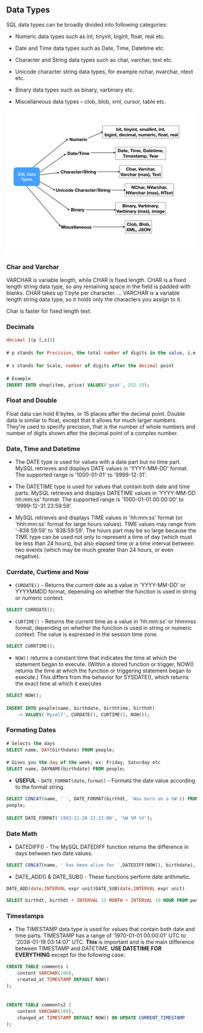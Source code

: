 ## Data Types

SQL data types can be broadly divided into following categories: 

* Numeric data types such as int, tinyint, bigint, float, real etc.

* Date and Time data types such as Date, Time, Datetime etc.

* Character and String data types such as char, varchar, text etc.

* Unicode character string data types, for example nchar, nvarchar, ntext etc.

* Binary data types such as binary, varbinary etc.

* Miscellaneous data types – clob, blob, xml, cursor, table etc.


![](sql-data-types.png)

### Char and Varchar

VARCHAR is variable length, while CHAR is fixed length. CHAR is a fixed length string data type, so any remaining space in the field is padded with blanks. CHAR takes up 1 byte per character. ... VARCHAR is a variable length string data type, so it holds only the characters you assign to it.

Char is faster for fixed length text.

### Decimals

```sql
decimal [(p [,s])]

# p stands for Precision, the total number of digits in the value, i.e. on both sides of the decimal point

# s stands for Scale, number of digits after the decimal point

# Example
INSERT INTO shop(item, price) VALUES('goat', 252.33);

```


### Float and Double

Float data can hold 8 bytes, or 15 places after the decimal point. Double data is similar to float, except that it allows for much larger numbers. They're used to specify precision, that is the number of whole numbers and number of digits shown after the decimal point of a complex number.


### Date, Time and Datetime

* The DATE type is used for values with a date part but no time part. MySQL retrieves and displays DATE values in 'YYYY-MM-DD' format. The supported range is '1000-01-01' to '9999-12-31'.

* The DATETIME type is used for values that contain both date and time parts. MySQL retrieves and displays DATETIME values in 'YYYY-MM-DD hh:mm:ss' format. The supported range is '1000-01-01 00:00:00' to '9999-12-31 23:59:59'.

* MySQL retrieves and displays TIME values in 'hh:mm:ss' format (or 'hhh:mm:ss' format for large hours values). TIME values may range from '-838:59:59' to '838:59:59'. The hours part may be so large because the TIME type can be used not only to represent a time of day (which must be less than 24 hours), but also elapsed time or a time interval between two events (which may be much greater than 24 hours, or even negative).

### Currdate, Curtime and Now

* `CURDATE()` - Returns the current date as a value in 'YYYY-MM-DD' or YYYYMMDD format, depending on whether the function is used in string or numeric context.

```sql
SELECT CURRDATE();
```

* `CURTIME()` - Returns the current time as a value in 'hh:mm:ss' or hhmmss format, depending on whether the function is used in string or numeric context. The value is expressed in the session time zone.

```sql
SELECT CURRTIME();
```

* `NOW()` returns a constant time that indicates the time at which the statement began to execute. (Within a stored function or trigger, NOW() returns the time at which the function or triggering statement began to execute.) This differs from the behavior for SYSDATE(), which returns the exact time at which it executes

```sql
SELECT NOW();

INSERT INTO people(name, birthdate, birthtime, birthdt)
    -> VALUES('Myself', CURDATE(), CURTIME(), NOW());
```

### Formating Dates

```sql
# Selects the days
SELECT name, DAY(birthdate) FROM people;

# Gives you the day of the week; ex: Friday, Saturday etc
SELECT name, DAYNAME(birthdate) FROM people;
```

* **USEFUL**  - `DATE_FORMAT(date,format)` - Formats the date value according to the format string.

```sql
SELECT CONCAT(name, ' ', DATE_FORMAT(birthdt, 'Was born on a %W')) FROM
people;

SELECT DATE_FORMAT('1993-11-20 22:23:00', '%W %M %Y');
```

### Date Math

* DATEDIFF() - The MySQL DATEDIFF function returns the difference in days between two date values.

```sql
SELECT CONCAT(name, ' has been alive for ',DATEDIFF(NOW(), birthdate), ' days.') FROM people;
```

* DATE_ADD() & DATE_SUB() - These functions perform date arithmetic. 

```sql
DATE_ADD(date,INTERVAL expr unit)DATE_SUB(date,INTERVAL expr unit)
```

```sql
SELECT birthdt, birthdt + INTERVAL 15 MONTH + INTERVAL 10 HOUR FROM people;
```


### Timestamps

* The TIMESTAMP data type is used for values that contain both date and time parts. TIMESTAMP has a range of '1970-01-01 00:00:01' UTC to '2038-01-19 03:14:07' UTC. **This** is important and is the main difference between TIMESTAMP and DATETIME. **USE DATETIME FOR EVERYTHING** except for the following case:

```sql
CREATE TABLE comments (
    content VARCHAR(100),
    created_at TIMESTAMP DEFAULT NOW()
);


CREATE TABLE comments2 (
    content VARCHAR(100),
    changed_at TIMESTAMP DEFAULT NOW() ON UPDATE CURRENT_TIMESTAMP
);
```